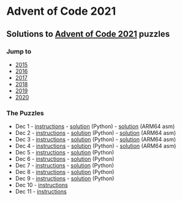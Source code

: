 # Advent of Code 2021

## Solutions to [Advent of Code 2021](https://adventofcode.com/2021/) puzzles

### Jump to
- [2015](https://github.com/SSteve/AdventOfCode/tree/master/Advent2015)
- [2016](https://github.com/SSteve/AdventOfCode/tree/master/Advent2016)
- [2017](https://github.com/SSteve/AdventOfCode/tree/master/Advent2017)
- [2018](https://github.com/SSteve/AdventOfCode/tree/master/Advent2018)
- [2019](https://github.com/SSteve/AdventOfCode/tree/master/Advent2019)
- [2020](https://github.com/SSteve/AdventOfCode/tree/master/Advent2020)

### The Puzzles
- Dec 1 - [instructions](http://adventofcode.com/2021/day/1) - [solution](./1.py) (Python) - [solution](./1.S) (ARM64 asm)
- Dec 2 - [instructions](http://adventofcode.com/2021/day/2) - [solution](./2.py) (Python) - [solution](./2.S) (ARM64 asm)
- Dec 3 - [instructions](http://adventofcode.com/2021/day/3) - [solution](./3.py) (Python) - [solution](./3.S) (ARM64 asm)
- Dec 4 - [instructions](http://adventofcode.com/2021/day/4) - [solution](./4.py) (Python) - [solution](./4.S) (ARM64 asm)
- Dec 5 - [instructions](http://adventofcode.com/2021/day/5) - [solution](./5.py) (Python)
- Dec 6 - [instructions](http://adventofcode.com/2021/day/6) - [solution](./6.py) (Python)
- Dec 7 - [instructions](http://adventofcode.com/2021/day/7) - [solution](./7.py) (Python)
- Dec 8 - [instructions](http://adventofcode.com/2021/day/8) - [solution](./8.py) (Python)
- Dec 9 - [instructions](http://adventofcode.com/2021/day/9) - [solution](./9.py) (Python)
- Dec 10 - [instructions](http://adventofcode.com/2021/day/10)
- Dec 11 - [instructions](http://adventofcode.com/2021/day/11)
